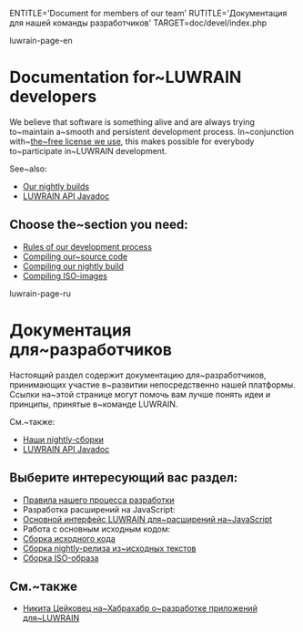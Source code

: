 
ENTITLE='Document for members of our team'
RUTITLE='Документация для нашей команды разработчиков'
TARGET=doc/devel/index.php

luwrain-page-en

# Documentation for~LUWRAIN developers

We believe that software is something alive and
are always trying to~maintain a~smooth and persistent development process.
In~conjunction with~[the~free license we use](local:/doc/legal/),
this makes possible for everybody to~participate in~LUWRAIN development.

See~also:

* [Our nightly builds](local:/download/nightly/)
* [LUWRAIN API Javadoc](/api/)

## Choose the~section you need:

* [Rules of our development process](local:rules/)
* [Compiling our~source code](local:compilation/)
* [Compiling our nightly build](local:nightly)
* [Compiling ISO-images](local:iso/)

luwrain-page-ru

# Документация для~разработчиков

Настоящий раздел содержит документацию для~разработчиков,
принимающих участие в~развитии непосредственно нашей платформы.
Ссылки на~этой странице могут помочь вам лучше понять идеи и принципы, 
принятые в~команде  LUWRAIN.

См.~также:

* [Наши nightly-сборки](local:/download/nightly/)
* [LUWRAIN API Javadoc](/api/)

## Выберите интересующий вас раздел:

* [Правила нашего процесса разработки](local:rules/)
* Разработка расширений на JavaScript:
* [Основной интерфейс LUWRAIN для~расширений на~JavaScript](local:js/mainobj/)
* Работа с основным исходным кодом:
 * [Сборка исходного кода](local:compilation/)
  * [Сборка nightly-релиза из~исходных текстов](local:nightly/compilation/)
 * [Сборка ISO-образа](local:iso/)



## См.~также

* [Никита Цейковец на~Хабрахабр о~разработке приложений для~LUWRAIN](http://habrahabr.ru/post/258413/)
